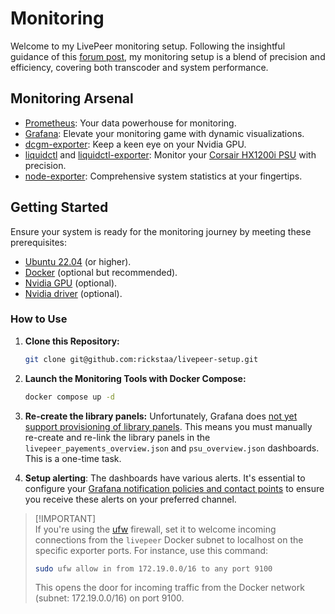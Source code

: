 # Monitoring

Welcome to my LivePeer monitoring setup. Following the insightful guidance of this [forum post](https://forum.livepeer.org/t/guide-transcoder-monitoring-with-prometheus-grafana), my monitoring setup is a blend of precision and efficiency, covering both transcoder and system performance.

## Monitoring Arsenal

- [Prometheus](https://prometheus.io/): Your data powerhouse for monitoring.
- [Grafana](https://grafana.com): Elevate your monitoring game with dynamic visualizations.
- [dcgm-exporter](https://github.com/NVIDIA/dcgm-exporter): Keep a keen eye on your Nvidia GPU.
- [liquidctl](https://github.com/liquidctl/liquidctl) and [liquidctl-exporter](https://github.com/paha/liquidctl-exporter): Monitor your [Corsair HX1200i PSU](https://www.corsair.com/us/en/p/psu/cp-9020070-na/hxi-series-hx1200i-high-performance-atx-power-supply-1200-watt-80-plus-platinum-certified-psu-cp-9020070-na) with precision.
- [node-exporter](https://grafana.com/oss/prometheus/exporters/node-exporter/?tab=installation): Comprehensive system statistics at your fingertips.

## Getting Started

Ensure your system is ready for the monitoring journey by meeting these prerequisites:

- [Ubuntu 22.04](https://releases.ubuntu.com/jammy/) (or higher).
- [Docker](https://docs.docker.com/engine/install/ubuntu/) (optional but recommended).
- [Nvidia GPU](https://www.nvidia.com/en-us/geforce/graphics-cards/30-series/rtx-3080/) (optional).
- [Nvidia driver](https://www.nvidia.com/Download/driverResults.aspx/172837/en-us) (optional).

### How to Use

1. **Clone this Repository:**

   ```bash
   git clone git@github.com:rickstaa/livepeer-setup.git
   ```

2. **Launch the Monitoring Tools with Docker Compose:**

   ```bash
   docker compose up -d
   ```

3. **Re-create the library panels:** Unfortunately, Grafana does [not yet support provisioning of library panels](https://github.com/grafana/grafana/issues/46247). This means you must manually re-create and re-link the library panels in the `livepeer_payements_overview.json` and `psu_overview.json` dashboards. This is a one-time task.

4. **Setup alerting**: The dashboards have various alerts. It's essential to configure your [Grafana notification policies and contact points](https://grafana.com/docs/grafana/latest/alerting/) to ensure you receive these alerts on your preferred channel.

> [!IMPORTANT]\
> If you're using the [ufw](https://help.ubuntu.com/community/UFW) firewall, set it to welcome incoming connections from the `livepeer` Docker subnet to localhost on the specific exporter ports. For instance, use this command:
>
> ```bash
> sudo ufw allow in from 172.19.0.0/16 to any port 9100
> ```
>
> This opens the door for incoming traffic from the Docker network (subnet: 172.19.0.0/16) on port 9100.
